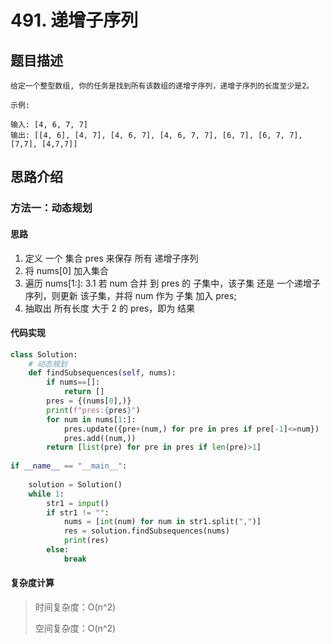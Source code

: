 # 491. 递增子序列

## 题目描述

    给定一个整型数组, 你的任务是找到所有该数组的递增子序列，递增子序列的长度至少是2。

    示例:

    输入: [4, 6, 7, 7]
    输出: [[4, 6], [4, 7], [4, 6, 7], [4, 6, 7, 7], [6, 7], [6, 7, 7], [7,7], [4,7,7]]

## 思路介绍

### 方法一：动态规划

#### 思路

1. 定义 一个 集合 pres 来保存 所有 递增子序列
2. 将 nums[0] 加入集合
3. 遍历 nums[1:]:
    3.1 若 num 合并 到 pres 的 子集中，该子集 还是 一个递增子序列，则更新 该子集，并将 num 作为 子集 加入 pres;
4. 抽取出 所有长度 大于 2 的 pres，即为 结果  

#### 代码实现

```python
class Solution:
    # 动态规划
    def findSubsequences(self, nums):
        if nums==[]:
            return []
        pres = {(nums[0],)}
        print(f"pres:{pres}")
        for num in nums[1:]:
            pres.update({pre+(num,) for pre in pres if pre[-1]<=num})
            pres.add((num,))
        return [list(pre) for pre in pres if len(pre)>1]
        
if __name__ == "__main__":
    
    solution = Solution()
    while 1:
        str1 = input()
        if str1 != "":
            nums = [int(num) for num in str1.split(",")]
            res = solution.findSubsequences(nums)
            print(res)
        else:
            break
```

#### 复杂度计算

> 时间复杂度：O(n^2)
>  
> 空间复杂度：O(n^2)

